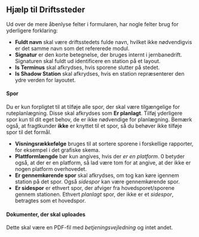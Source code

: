 ﻿## Hjælp til Driftssteder
Ud over de mere åbenlyse felter i formularen, har nogle felter brug for yderligere forklaring:

- **Fuldt navn** skal være driftsstedets fulde navn, hvilket ikke nødvendigvis er det samme navn som det refererede modul.
- **Signatur** er den korte betegnelse, der bruges internt i jernbanedrift.
Signaturen skal fuldt ud identificere en station på et layout.
- **Is Terminus** skal afkrydses, hvis sporene slutter på stedet.
- **Is Shadow Station** skal afkrydses, hvis en station repræsenterer den ydre verden for layoutet.
#### Spor
Du er kun forpligtet til at tilføje alle spor, der skal være tilgængelige for ruteplanlægning.
Disse skal afkrydses som **Er planlagt**. Tilføj yderligere spor kun til dit eget behov, de er ikke nødvendige for planlægning.
Bemærk også, at fragtkunder **ikke** er knyttet til et spor, så du behøver ikke tilføje spor til det formål.
- **Visningsrækkefølge** bruges til at sortere sporene i forskellige rapporter,
for eksempel i det grafiske skema.
- **Plattformlængde** bør kun angives, hvis der *er en platform*. 0 betyder også, at der er en platform, så lad være tom for at angive, at der ikke er nogen platform overhovedet.
- **Er gennemkørende spor** skal afkrydses, om tog kan køre igennem
station på det spor. Også *sidespor* kan være gennemkørende spor.
- **Er sidespor** er ethvert spor, der afviger fra hovedsporet/sporene gennem stationen.
Ethvert *planlagt* spor, der ikke er et *sidespor*, betragtes som et hovedspor.

#### Dokumenter, der skal uploades
Dette skal være en PDF-fil med *betjeningsvejledning* og intet andet.
